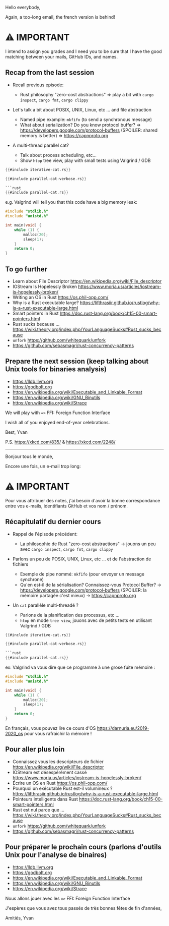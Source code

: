 Hello everybody,

Again, a too-long email, the french version is behind!

# ⚠️ IMPORTANT

I intend to assign you grades and I need you to be sure that I have the good matching between your mails, GitHub IDs, and names.

## Recap from the last session

- Recall previous episode:
    * Rust philosophy "zero-cost abstractions" => play a bit with `cargo inspect`, `cargo fmt`, `cargo clippy`

- Let's talk a bit about POSIX, UNIX, Linux, etc ... and file abstraction
    * Named pipe example: `mkfifo` (to send a synchronous message)
    * What about serialization? Do you know protocol buffer? => <https://developers.google.com/protocol-buffers>
        (SPOILER: shared memory is better) => <https://capnproto.org>

- A multi-thread parallel cat?
    * Talk about process scheduling, etc...
    * Show `htop` tree view, play with small tests using Valgrind / GDB

```rust
{{#include iterative-cat.rs}}
```

```rust
{{#include parallel-cat-verbose.rs}}

```rust
{{#include parallel-cat.rs}}
```

e.g. Valgrind will tell you that this code have a big memory leak:

```c
#include "stdlib.h"
#include "unistd.h"

int main(void) {
    while (1) {
        malloc(20);
        sleep(1);
    }
    return 0;
}
```

## To go further

- Learn about File Descriptor <https://en.wikipedia.org/wiki/File_descriptor>
- IOStream Is Hopelessly Broken <https://www.moria.us/articles/iostream-is-hopelessly-broken/>
- Writing an OS in Rust <https://os.phil-opp.com/>
- Why is a Rust executable large? <https://lifthrasiir.github.io/rustlog/why-is-a-rust-executable-large.html>
- Smart pointers in Rust <https://doc.rust-lang.org/book/ch15-00-smart-pointers.html>
- Rust sucks because ... <https://wiki.theory.org/index.php/YourLanguageSucks#Rust_sucks_because>
- `unfork` <https://github.com/whitequark/unfork>
- <https://github.com/sebasmagri/rust-concurrency-patterns>

## Prepare the next session (keep talking about Unix tools for binaries analysis)

- <https://lldb.llvm.org>
- <https://godbolt.org>
- <https://en.wikipedia.org/wiki/Executable_and_Linkable_Format>
- <https://en.wikipedia.org/wiki/GNU_Binutils>
- <https://en.wikipedia.org/wiki/Strace>

We will play with `=>` FFI: Foreign Function Interface

I wish all of you enjoyed end-of-year celebrations.

Best, Yvan

P.S. <https://xkcd.com/835/> & <https://xkcd.com/2248/>

---

Bonjour tous le monde,

Encore une fois, un e-mail trop long:

# ⚠️ IMPORTANT

Pour vous attribuer des notes, j'ai besoin d'avoir la bonne correspondance entre vos e-mails, identifiants GitHub et vos nom / prénom.

## Récapitulatif du dernier cours

- Rappel de l'épisode précédent:
   * La philosophie de Rust "zero-cost abstractions" -> jouons un peu avec `cargo inspect`, `cargo fmt`, `cargo clippy`

- Parlons un peu de POSIX, UNIX, Linux, etc ... et de l'abstraction de fichiers
   * Exemple de pipe nommé: `mkfifo` (pour envoyer un message synchrone)
   * Qu'en est-il de la sérialisation? Connaissez-vous Protocol Buffer? -> <https://developers.google.com/protocol-buffers>
       (SPOILER: la mémoire partagée c'est mieux) -> <https://capnproto.org>

- Un `cat` parallèle multi-threadé ?
   * Parlons de la planification des processus, etc ...
   * `htop` en mode `tree view`, jouons avec de petits tests en utilisant Valgrind / GDB

```rust
{{#include iterative-cat.rs}}
```

```rust
{{#include parallel-cat-verbose.rs}}

```rust
{{#include parallel-cat.rs}}
```

ex: Valgrind va vous dire que ce programme à une grose fuite mémoire :

```c
#include "stdlib.h"
#include "unistd.h"

int main(void) {
    while (1) {
        malloc(20);
        sleep(1);
    }
    return 0;
}
```

En français, vous pouvez lire ce cours d'OS <https://darnuria.eu/2019-2020_os> pour vous rafraichir la mémoire !

## Pour aller plus loin

- Connaissez vous les descripteurs de fichier <https://en.wikipedia.org/wiki/File_descriptor>
- IOStream est désespérément cassé <https://www.moria.us/articles/iostream-is-hopelessly-broken/>
- Écrire un OS en Rust <https://os.phil-opp.com/>
- Pourquoi un exécutable Rust est-il volumineux ? <https://lifthrasiir.github.io/rustlog/why-is-a-rust-executable-large.html>
- Pointeurs intelligents dans Rust <https://doc.rust-lang.org/book/ch15-00-smart-pointers.html>
- Rust est nul parce que ... <https://wiki.theory.org/index.php/YourLanguageSucks#Rust_sucks_because>
- `unfork` <https://github.com/whitequark/unfork>
- <https://github.com/sebasmagri/rust-concurrency-patterns>

## Pour préparer le prochain cours (parlons d'outils Unix pour l'analyse de binaires)

   * <https://lldb.llvm.org>
   * <https://godbolt.org>
   * <https://en.wikipedia.org/wiki/Executable_and_Linkable_Format>
   * <https://en.wikipedia.org/wiki/GNU_Binutils>
   * <https://en.wikipedia.org/wiki/Strace>

Nous allons jouer avec les `=>` FFI: Foreign Function Interface

J'espères que vous avez tous passés de très bonnes fêtes de fin d'années,

Amitiés, Yvan